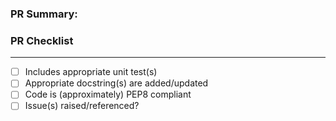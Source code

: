 ### PR Summary:

### PR Checklist
------------
 - [ ] Includes appropriate unit test(s)
 - [ ] Appropriate docstring(s) are added/updated
 - [ ] Code is (approximately) PEP8 compliant
 - [ ] Issue(s) raised/referenced?
